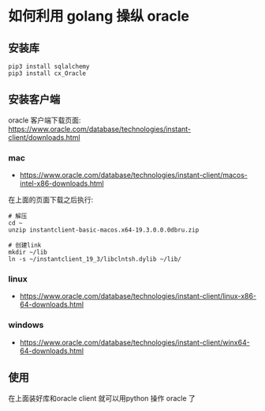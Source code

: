 # 如何利用 golang 操纵 oracle


## 安装库
```shell script
pip3 install sqlalchemy
pip3 install cx_Oracle
```

## 安装客户端
oracle 客户端下载页面: https://www.oracle.com/database/technologies/instant-client/downloads.html

### mac
- https://www.oracle.com/database/technologies/instant-client/macos-intel-x86-downloads.html

在上面的页面下载之后执行:

```shell script
# 解压
cd ~
unzip instantclient-basic-macos.x64-19.3.0.0.0dbru.zip

# 创建link
mkdir ~/lib
ln -s ~/instantclient_19_3/libclntsh.dylib ~/lib/
```


### linux
- https://www.oracle.com/database/technologies/instant-client/linux-x86-64-downloads.html

### windows
- https://www.oracle.com/database/technologies/instant-client/winx64-64-downloads.html

## 使用
在上面装好库和oracle client 就可以用python 操作 oracle 了

